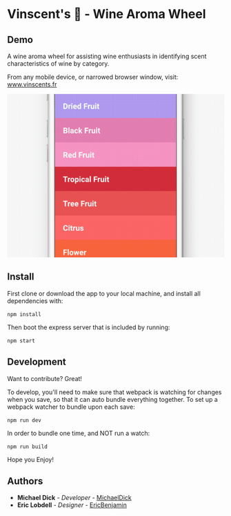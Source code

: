 # Vinscent's 🍷 - Wine Aroma Wheel 

## Demo

A wine aroma wheel for assisting wine enthusiasts in identifying scent characteristics of wine by category.

From any mobile device, or narrowed browser window, visit: <a href="http://www.vinscents.fr">www.vinscents.fr</a>

![Category Wheel Demo](/design/design.gif)


## Install

First clone or download the app to your local machine, and install all dependencies with:

```
npm install
```

Then boot the express server that is included by running:

```
npm start
```

## Development

Want to contribute? Great!

To develop, you'll need to make sure that webpack is watching for changes when you save, so that it can auto bundle everything together. To set up a webpack watcher to bundle upon each save:

```
npm run dev
```

In order to bundle one time, and NOT run a watch:

```
npm run build
```

Hope you Enjoy!

## Authors

* **Michael Dick** - *Developer* - [MichaelDick](https://github.com/michaeldick)
* **Eric Lobdell** - *Designer* - [EricBenjamin](https://github.com/EricBenjamin)
